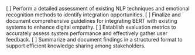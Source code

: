 [ ] Perform a detailed assessment of existing NLP techniques and emotional recognition methods to identify integration opportunities.
[ ] Finalize and document comprehensive guidelines for integrating BERT with existing systems to enhance digital empathy.
[ ] Establish evaluation metrics to accurately assess system performance and effectively gather user feedback.
[ ] Summarize and document findings in a structured format to support efficient knowledge sharing among stakeholders.